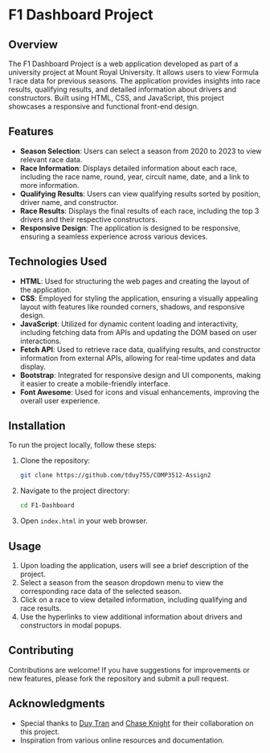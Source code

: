# F1 Dashboard Project

## Overview
The F1 Dashboard Project is a web application developed as part of a university project at Mount Royal University. It allows users to view Formula 1 race data for previous seasons. The application provides insights into race results, qualifying results, and detailed information about drivers and constructors. Built using HTML, CSS, and JavaScript, this project showcases a responsive and functional front-end design.

## Features
- **Season Selection**: Users can select a season from 2020 to 2023 to view relevant race data.
- **Race Information**: Displays detailed information about each race, including the race name, round, year, circuit name, date, and a link to more information.
- **Qualifying Results**: Users can view qualifying results sorted by position, driver name, and constructor.
- **Race Results**: Displays the final results of each race, including the top 3 drivers and their respective constructors.
- **Responsive Design**: The application is designed to be responsive, ensuring a seamless experience across various devices.

## Technologies Used
- **HTML**: Used for structuring the web pages and creating the layout of the application.
- **CSS**: Employed for styling the application, ensuring a visually appealing layout with features like rounded corners, shadows, and responsive design.
- **JavaScript**: Utilized for dynamic content loading and interactivity, including fetching data from APIs and updating the DOM based on user interactions.
- **Fetch API**: Used to retrieve race data, qualifying results, and constructor information from external APIs, allowing for real-time updates and data display.
- **Bootstrap**: Integrated for responsive design and UI components, making it easier to create a mobile-friendly interface.
- **Font Awesome**: Used for icons and visual enhancements, improving the overall user experience.

## Installation
To run the project locally, follow these steps:

1. Clone the repository:
   ```bash
   git clone https://github.com/tduy755/COMP3512-Assign2
   ```

2. Navigate to the project directory:
   ```bash
   cd F1-Dashboard
   ```

3. Open `index.html` in your web browser.

## Usage
1. Upon loading the application, users will see a brief description of the project.
2. Select a season from the season dropdown menu to view the corresponding race data of the selected season.
3. Click on a race to view detailed information, including qualifying and race results.
4. Use the hyperlinks to view additional information about drivers and constructors in modal popups.

## Contributing
Contributions are welcome! If you have suggestions for improvements or new features, please fork the repository and submit a pull request.

## Acknowledgments
- Special thanks to [Duy Tran](https://github.com/tduy755) and [Chase Knight](https://github.com/chaseknight) for their collaboration on this project.
- Inspiration from various online resources and documentation.
